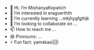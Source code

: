 - 👋 Hi, I’m MishanyaKopatich
- 👀 I’m interested in eragverthth
- 🌱 I’m currently learning ...mkjhygfgthjk
- 💞️ I’m looking to collaborate on ...
- 📫 How to reach me ...
- 😄 Pronouns: ...
- ⚡ Fun fact: yamakasi|||)
<!---
MishanyaKopatich/MishanyaKopatich is a ✨ special ✨ repository because its `README.md` (this file) appears on your GitHub profile.
You can click the Preview link to take a look at your changes.
